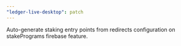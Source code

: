 ```yaml
---
"ledger-live-desktop": patch
---
```


Auto-generate staking entry points from redirects configuration on stakePrograms firebase feature.
